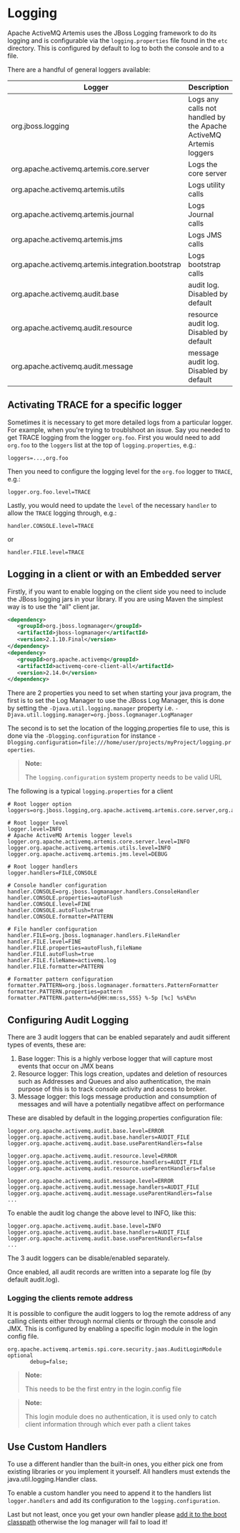 # Logging

Apache ActiveMQ Artemis uses the JBoss Logging framework to do its logging and is
configurable via the `logging.properties` file found in the `etc` directory. This
is configured by default to log to both the console and to a file.

There are a handful of general loggers available:

Logger | Description
---|---
org.jboss.logging|Logs any calls not handled by the Apache ActiveMQ Artemis loggers
org.apache.activemq.artemis.core.server|Logs the core server
org.apache.activemq.artemis.utils|Logs utility calls
org.apache.activemq.artemis.journal|Logs Journal calls
org.apache.activemq.artemis.jms|Logs JMS calls
org.apache.activemq.artemis.integration.bootstrap|Logs bootstrap calls
org.apache.activemq.audit.base|audit log. Disabled by default
org.apache.activemq.audit.resource|resource audit log. Disabled by default
org.apache.activemq.audit.message|message audit log. Disabled by default

## Activating TRACE for a specific logger

Sometimes it is necessary to get more detailed logs from a particular logger. For
example, when you're trying to troublshoot an issue. Say you needed to get TRACE
logging from the logger `org.foo`. First you would need to add `org.foo` to the
`loggers` list at the top of `logging.properties`, e.g.:

```
loggers=...,org.foo
```

Then you need to configure the logging level for the `org.foo` logger to `TRACE`,
e.g.:

```
logger.org.foo.level=TRACE
```

Lastly, you would need to update the `level` of the necessary `handler` to allow
the `TRACE` logging through, e.g.:

```
handler.CONSOLE.level=TRACE
```
or
```
handler.FILE.level=TRACE
```

## Logging in a client or with an Embedded server

Firstly, if you want to enable logging on the client side you need to
include the JBoss logging jars in your library. If you are using Maven
the simplest way is to use the "all" client jar.

```xml
<dependency>
   <groupId>org.jboss.logmanager</groupId>
   <artifactId>jboss-logmanager</artifactId>
   <version>2.1.10.Final</version>
</dependency>
<dependency>
   <groupId>org.apache.activemq</groupId>
   <artifactId>activemq-core-client-all</artifactId>
   <version>2.14.0</version>
</dependency>
```

There are 2 properties you need to set when starting your java program,
the first is to set the Log Manager to use the JBoss Log Manager, this
is done by setting the `-Djava.util.logging.manager` property i.e.
`-Djava.util.logging.manager=org.jboss.logmanager.LogManager`

The second is to set the location of the logging.properties file to use,
this is done via the `-Dlogging.configuration` for instance
`-Dlogging.configuration=file:///home/user/projects/myProject/logging.properties`.

> **Note:**
>
> The `logging.configuration` system property needs to be valid URL

The following is a typical `logging.properties` for a client

```
# Root logger option
loggers=org.jboss.logging,org.apache.activemq.artemis.core.server,org.apache.activemq.artemis.utils,org.apache.activemq.artemis.journal,org.apache.activemq.artemis.jms,org.apache.activemq.artemis.ra

# Root logger level
logger.level=INFO
# Apache ActiveMQ Artemis logger levels
logger.org.apache.activemq.artemis.core.server.level=INFO
logger.org.apache.activemq.artemis.utils.level=INFO
logger.org.apache.activemq.artemis.jms.level=DEBUG

# Root logger handlers
logger.handlers=FILE,CONSOLE

# Console handler configuration
handler.CONSOLE=org.jboss.logmanager.handlers.ConsoleHandler
handler.CONSOLE.properties=autoFlush
handler.CONSOLE.level=FINE
handler.CONSOLE.autoFlush=true
handler.CONSOLE.formatter=PATTERN

# File handler configuration
handler.FILE=org.jboss.logmanager.handlers.FileHandler
handler.FILE.level=FINE
handler.FILE.properties=autoFlush,fileName
handler.FILE.autoFlush=true
handler.FILE.fileName=activemq.log
handler.FILE.formatter=PATTERN

# Formatter pattern configuration
formatter.PATTERN=org.jboss.logmanager.formatters.PatternFormatter
formatter.PATTERN.properties=pattern
formatter.PATTERN.pattern=%d{HH:mm:ss,SSS} %-5p [%c] %s%E%n
```

## Configuring Audit Logging

There are 3 audit loggers that can be enabled separately and audit sifferent types of events, these are:

1. Base logger: This is a highly verbose logger that will capture most events that occur on JMX beans
2. Resource logger: This logs creation, updates and deletion of resources such as Addresses and Queues and also authentication, the main purpose of this is to track console activity and access to broker.
3. Message logger: this logs message production and consumption of messages and will have a potentially negatibve affect on performance

These are disabled by default in the logging.properties configuration file:

```$xslt
logger.org.apache.activemq.audit.base.level=ERROR
logger.org.apache.activemq.audit.base.handlers=AUDIT_FILE
logger.org.apache.activemq.audit.base.useParentHandlers=false

logger.org.apache.activemq.audit.resource.level=ERROR
logger.org.apache.activemq.audit.resource.handlers=AUDIT_FILE
logger.org.apache.activemq.audit.resource.useParentHandlers=false

logger.org.apache.activemq.audit.message.level=ERROR
logger.org.apache.activemq.audit.message.handlers=AUDIT_FILE
logger.org.apache.activemq.audit.message.useParentHandlers=false
...
```

To enable the audit log change the above level to INFO, like this:
```$xslt
logger.org.apache.activemq.audit.base.level=INFO
logger.org.apache.activemq.audit.base.handlers=AUDIT_FILE
logger.org.apache.activemq.audit.base.useParentHandlers=false
...
```

The 3 audit loggers can be disable/enabled separately. 

Once enabled, all audit records are written into a separate log
file (by default audit.log).

### Logging the clients remote address

It is possible to configure the audit loggers to log the remote address of any calling clients either through normal 
clients or through the console and JMX. This is configured by enabling a specific login module in the login config file. 
```$xslt
org.apache.activemq.artemis.spi.core.security.jaas.AuditLoginModule optional
       debug=false;
```


> **Note:**
>
> This needs to be the first entry in the login.config file

> **Note:**
>
> This login module does no authentication, it is used only to catch client information through which ever path a client takes


## Use Custom Handlers

To use a different handler than the built-in ones, you either pick one from
existing libraries or you implement it yourself. All handlers must extends the
java.util.logging.Handler class.

To enable a custom handler you need to append it to the handlers list
`logger.handlers` and add its configuration to the `logging.configuration`.

Last but not least, once you get your own handler please [add it to the boot
classpath](using-server.md#adding-bootstrap-dependencies) otherwise the log
manager will fail to load it!
